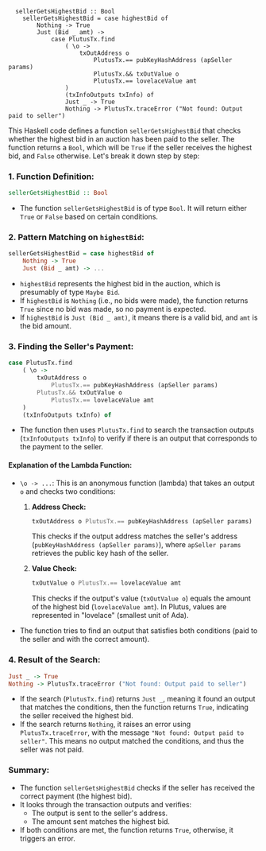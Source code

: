 ```
  sellerGetsHighestBid :: Bool
    sellerGetsHighestBid = case highestBid of
        Nothing -> True
        Just (Bid _ amt) ->
            case PlutusTx.find
                ( \o ->
                    txOutAddress o
                        PlutusTx.== pubKeyHashAddress (apSeller params)
                        PlutusTx.&& txOutValue o
                        PlutusTx.== lovelaceValue amt
                )
                (txInfoOutputs txInfo) of
                Just _ -> True
                Nothing -> PlutusTx.traceError ("Not found: Output paid to seller")
```
This Haskell code defines a function `sellerGetsHighestBid` that checks whether the highest bid in an auction has been paid to the seller. The function returns a `Bool`, which will be `True` if the seller receives the highest bid, and `False` otherwise. Let's break it down step by step:

### 1. **Function Definition:**
```haskell
sellerGetsHighestBid :: Bool
```
- The function `sellerGetsHighestBid` is of type `Bool`. It will return either `True` or `False` based on certain conditions.

### 2. **Pattern Matching on `highestBid`:**
```haskell
sellerGetsHighestBid = case highestBid of
    Nothing -> True
    Just (Bid _ amt) -> ...
```
- `highestBid` represents the highest bid in the auction, which is presumably of type `Maybe Bid`.
- If `highestBid` is `Nothing` (i.e., no bids were made), the function returns `True` since no bid was made, so no payment is expected.
- If `highestBid` is `Just (Bid _ amt)`, it means there is a valid bid, and `amt` is the bid amount.

### 3. **Finding the Seller's Payment:**
```haskell
case PlutusTx.find
    ( \o ->
        txOutAddress o
            PlutusTx.== pubKeyHashAddress (apSeller params)
        PlutusTx.&& txOutValue o
            PlutusTx.== lovelaceValue amt
    )
    (txInfoOutputs txInfo) of
```
- The function then uses `PlutusTx.find` to search the transaction outputs (`txInfoOutputs txInfo`) to verify if there is an output that corresponds to the payment to the seller.
  
#### Explanation of the Lambda Function:
- `\o -> ...`: This is an anonymous function (lambda) that takes an output `o` and checks two conditions:
    1. **Address Check:**
        ```haskell
        txOutAddress o PlutusTx.== pubKeyHashAddress (apSeller params)
        ```
        This checks if the output address matches the seller's address (`pubKeyHashAddress (apSeller params)`), where `apSeller params` retrieves the public key hash of the seller.
    
    2. **Value Check:**
        ```haskell
        txOutValue o PlutusTx.== lovelaceValue amt
        ```
        This checks if the output's value (`txOutValue o`) equals the amount of the highest bid (`lovelaceValue amt`). In Plutus, values are represented in "lovelace" (smallest unit of Ada).

- The function tries to find an output that satisfies both conditions (paid to the seller and with the correct amount).

### 4. **Result of the Search:**
```haskell
Just _ -> True
Nothing -> PlutusTx.traceError ("Not found: Output paid to seller")
```
- If the search (`PlutusTx.find`) returns `Just _`, meaning it found an output that matches the conditions, then the function returns `True`, indicating the seller received the highest bid.
- If the search returns `Nothing`, it raises an error using `PlutusTx.traceError`, with the message `"Not found: Output paid to seller"`. This means no output matched the conditions, and thus the seller was not paid.

### Summary:
- The function `sellerGetsHighestBid` checks if the seller has received the correct payment (the highest bid).
- It looks through the transaction outputs and verifies:
  - The output is sent to the seller's address.
  - The amount sent matches the highest bid.
- If both conditions are met, the function returns `True`, otherwise, it triggers an error.
